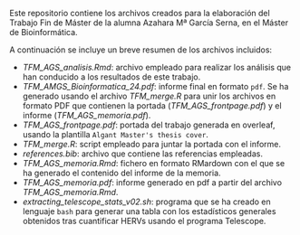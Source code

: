 Este repositorio contiene los archivos creados para la elaboración del Trabajo Fin de Máster de la alumna Azahara Mª García Serna, en el Máster de Bioinformática.

A continuación se incluye un breve resumen de los archivos incluidos:
- *TFM_AGS_analisis.Rmd*: archivo empleado para realizar los análisis que han conducido a los resultados de este trabajo.
- *TFM_AMGS_Bioinformatica_24.pdf*: informe final en formato `pdf`. Se ha generado usando el archivo  *TFM_merge.R* para unir los archivos en formato PDF que contienen la portada (*TFM_AGS_frontpage.pdf*) y el informe (*TFM_AGS_memoria.pdf*).
- *TFM_AGS_frontpage.pdf*: portada del trabajo generada en overleaf, usando la plantilla `Algant Master's thesis cover`.
- *TFM_merge.R*: script empleado para juntar la portada con el informe.
- *references.bib*: archivo que contiene las referencias empleadas.
- *TFM_AGS_memoria.Rmd*: fichero en formato RMardown con el que se ha generado el contenido del informe de la memoria.
- *TFM_AGS_memoria.pdf*: informe generado en pdf a partir del archivo *TFM_AGS_memoria.Rmd*.
- *extracting_telescope_stats_v02.sh*: programa que se ha creado en lenguaje `bash` para generar una tabla con los estadísticos generales obtenidos tras cuantificar HERVs usando el programa Telescope. 
